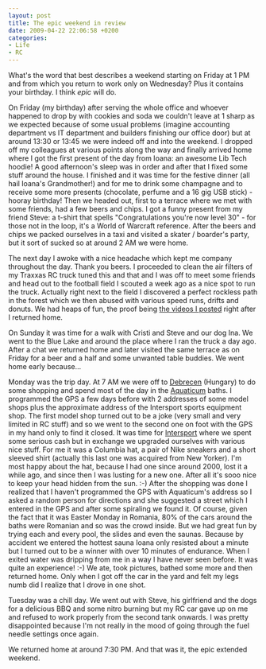 ```yaml
---
layout: post
title: The epic weekend in review
date: 2009-04-22 22:06:58 +0200
categories:
- Life
- RC
---
```

What's the word that best describes a weekend starting on Friday at 1 PM and from which you return to work only on Wednesday? Plus it contains your birthday. I think <em>epic</em> will do.

On Friday (my birthday) after serving the whole office and whoever happened to drop by with cookies and soda we couldn't leave at 1 sharp as we expected because of some usual problems (imagine accounting department vs IT department and builders finishing our office door) but at around 13:30 or 13:45 we were indeed off and into the weekend. I dropped off my colleagues at various points along the way and finally arrived home where I got the first present of the day from Ioana: an awesome Lib Tech hoodie! A good afternoon's sleep was in order and after that I fixed some stuff around the house. I finished and it was time for the festive dinner (all hail Ioana's Grandmother!) and for me to drink some champagne and to receive some more presents (chocolate, perfume and a 16 gig USB stick) - hooray birthday! Then we headed out, first to a terrace where we met with some friends, had a few beers and chips. I got a funny present from my friend Steve: a t-shirt that spells "Congratulations you're now level 30" - for those not in the loop, it's a World of Warcraft reference. After the beers and chips we packed ourselves in a taxi and visited a skater / boarder's party, but it sort of sucked so at around 2 AM we were home.

The next day I awoke with a nice headache which kept me company throughout the day. Thank you beers. I proceeded to clean the air filters of my Traxxas RC truck tuned this and that and I was off to meet some friends and head out to the football field I scouted a week ago as a nice spot to run the truck. Actually right next to the field I discovered a perfect rockless path in the forest which we then abused with various speed runs, drifts and donuts. We had heaps of fun, the proof being <a href="http://www.rusiczki.net/2009/04/18/4-x-4/">the videos I posted</a> right after I returned home.

On Sunday it was time for a walk with Cristi and Steve and our dog Ina. We went to the Blue Lake and around the place where I ran the truck a day ago. After a chat we returned home and later visited the same terrace as on Friday for a beer and a half and some unwanted table buddies. We went home early because...

Monday was the trip day. At 7 AM we were off to <a href="http://en.wikipedia.org/wiki/Debrecen">Debrecen</a> (Hungary) to do some shopping and spend most of the day in the <a href="http://www.aquaticum.hu/">Aquaticum</a> baths. I programmed the GPS a few days before with 2 addresses of some model shops plus the approximate address of the Intersport sports equipment shop. The first model shop turned out to be a joke (very small and very limited in RC stuff) and so we went to the second one on foot with the GPS in my hand only to find it closed. It was time for <a href="http://www.intersport.hu">Intersport</a> where we spent some serious cash but in exchange we upgraded ourselves with various nice stuff. For me it was a Columbia hat, a pair of Nike sneakers and a short sleeved shirt (actually this last one was acquired from New Yorker). I'm most happy about the hat, because I had one since around 2000, lost it a while ago, and since then I was lusting for a new one. After all it's sooo nice to keep your head hidden from the sun. :-) After the shopping was done I realized that I haven't programmed the GPS with Aquaticum's address so I asked a random person for directions and she suggested a street which I entered in the GPS and after some spiraling we found it. Of course, given the fact that it was Easter Monday in Romania, 80% of the cars around the baths were Romanian and so was the crowd inside. But we had great fun by trying each and every pool, the slides and even the saunas. Because by accident we entered the hottest sauna Ioana only resisted about a minute but I turned out to be a winner with over 10 minutes of endurance. When I exited water was dripping from me in a way I have never seen before. It was quite an experience! :-) We ate, took pictures, bathed some more and then returned home. Only when I got off the car in the yard and felt my legs numb did I realize that I drove in one shot.

Tuesday was a chill day. We went out with Steve, his girlfriend and the dogs for a delicious BBQ and some nitro burning but my RC car gave up on me and refused to work properly from the second tank onwards. I was pretty disappointed because I'm not really in the mood of going through the fuel needle settings once again.

We returned home at around 7:30 PM. And that was it, the epic extended weekend.

